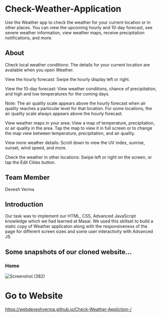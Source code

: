 
#  Check-Weather-Application
Use the Weather app to check the weather for your current location or in other places. You can view the upcoming hourly and 10-day forecast, see severe weather information, view weather maps, receive precipitation notifications, and more.
 

## About
Check local weather conditions: The details for your current location are available when you open Weather.

View the hourly forecast: Swipe the hourly display left or right.

View the 10-day forecast: View weather conditions, chance of precipitation, and high and low temperatures for the coming days.

Note: The air quality scale appears above the hourly forecast when air quality reaches a particular level for that location. For some locations, the air quality scale always appears above the hourly forecast.

View weather maps in your area: View a map of temperature, precipitation, or air quality in the area. Tap the map to view it in full screen or to change the map view between temperature, precipitation, and air quality.

View more weather details: Scroll down to view the UV index, sunrise, sunset, wind speed, and more.

Check the weather in other locations: Swipe left or right on the screen, or tap the Edit Cities button.
 

## Team Member
Devesh Verma
## Introduction
Our task was to implement our HTML, CSS, Advanced JavaScript  knowledge which we had learned at Masai. We used this skillset to build a static copy of Weather applicaton along with the responsiveness of the page for different screen sizes and some user interactivity with Advanced JS.
 
## Some snapshots of our cloned website…
### Home
![Screenshot (382)](https://i.ibb.co/SJ5k3Dg/Weather-app.jpg)
 

# Go to Website
https://webdeveshverma.github.io/Check-Weather-Appliction-/
